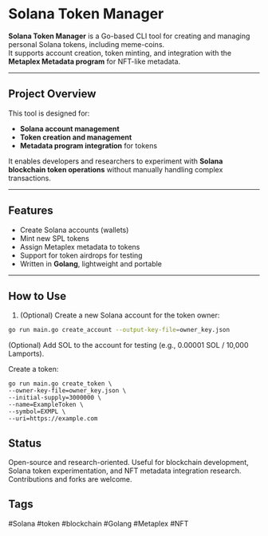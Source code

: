 # Solana Token Manager

**Solana Token Manager** is a Go-based CLI tool for creating and managing personal Solana tokens, including meme-coins.  
It supports account creation, token minting, and integration with the **Metaplex Metadata program** for NFT-like metadata.

---

## Project Overview

This tool is designed for:
- **Solana account management**
- **Token creation and management**
- **Metadata program integration** for tokens

It enables developers and researchers to experiment with **Solana blockchain token operations** without manually handling complex transactions.

---

## Features

- Create Solana accounts (wallets)
- Mint new SPL tokens
- Assign Metaplex metadata to tokens
- Support for token airdrops for testing
- Written in **Golang**, lightweight and portable

---

## How to Use

1. (Optional) Create a new Solana account for the token owner:

```bash
go run main.go create_account --output-key-file=owner_key.json
```
(Optional) Add SOL to the account for testing (e.g., 0.00001 SOL / 10,000 Lamports).

Create a token:
```
go run main.go create_token \
--owner-key-file=owner_key.json \
--initial-supply=3000000 \
--name=ExampleToken \
--symbol=EXMPL \
--uri=https://example.com
```
## Status

Open-source and research-oriented.
Useful for blockchain development, Solana token experimentation, and NFT metadata integration research. Contributions and forks are welcome.

## Tags
#Solana #token #blockchain #Golang #Metaplex #NFT
